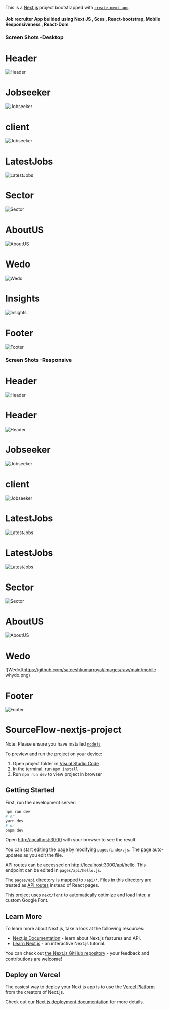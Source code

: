 This is a [Next.js](https://nextjs.org/) project bootstrapped with [`create-next-app`](commhttps://github.com/vercel/next.js/tree/canary/packages/create-next-app).

#### Job recruiter App builded using Next JS , Scss , React-bootstrap, Mobile Responsiveness , React-Dom

### Screen Shots -Desktop

# Header 
![Header](https://github.com/Sateeshkumarroyal/Images/raw/main/Header.png)


# Jobseeker
![Jobseeker](https://github.com/sateeshkumarroyal/images/raw/main/jobseeker.png)


# client
![Jobseeker](https://github.com/sateeshkumarroyal/images/raw/main/client.png)



# LatestJobs

![LatestJobs](https://github.com/sateeshkumarroyal/images/raw/main/LatestJobDesktop.png)



# Sector
![Sector](https://github.com/sateeshkumarroyal/images/raw/main/sector.png)



# AboutUS
![AboutUS](https://github.com/sateeshkumarroyal/images/raw/main/Aboutus.png)


# Wedo
![Wedo](https://github.com/sateeshkumarroyal/images/raw/main/wedo.png)


# Insights
![Insights](https://github.com/sateeshkumarroyal/images/raw/main/insights.png)


# Footer
![Footer](https://github.com/sateeshkumarroyal/images/raw/main/footer.png)





### Screen Shots -Responsive

# Header 
![Header](https://github.com/Sateeshkumarroyal/Images/raw/main/mobileHeader.png)



# Header 
![Header](https://github.com/Sateeshkumarroyal/Images/raw/main/mobileHeader1.png)


# Jobseeker
![Jobseeker](https://github.com/sateeshkumarroyal/images/raw/main/mobileJobseeker.png)


# client
![Jobseeker](https://github.com/sateeshkumarroyal/images/raw/main/mobileClients.png)


# LatestJobs

![LatestJobs](https://github.com/sateeshkumarroyal/images/raw/main/latestjobs.png)


# LatestJobs

![LatestJobs](https://github.com/sateeshkumarroyal/images/raw/main/latestjobs1.png)


# Sector
![Sector](https://github.com/sateeshkumarroyal/images/raw/main/mobilesector.png)


# AboutUS
![AboutUS](https://github.com/sateeshkumarroyal/images/raw/main/mobileaboutus.png)



# Wedo
![Wedo](https://github.com/sateeshkumarroyal/images/raw/main/mobile whydo.png)



# Footer
![Footer](https://github.com/sateeshkumarroyal/images/raw/main/mobilefooter.png)



# SourceFlow-nextjs-project

  Note: Please ensure you have installed <code><a href="https://nodejs.org/en/download/">nodejs</a></code>

  To preview and run the project on your device:
  1) Open project folder in <a href="https://code.visualstudio.com/download">Visual Studio Code</a>
  2) In the terminal, run `npm install`
  3) Run `npm run dev` to view project in browser
  
## Getting Started

First, run the development server:

```bash
npm run dev
# or
yarn dev
# or
pnpm dev
```

Open [http://localhost:3000](http://localhost:3000) with your browser to see the result.

You can start editing the page by modifying `pages/index.js`. The page auto-updates as you edit the file.

[API routes](https://nextjs.org/docs/api-routes/introduction) can be accessed on [http://localhost:3000/api/hello](http://localhost:3000/api/hello). This endpoint can be edited in `pages/api/hello.js`.

The `pages/api` directory is mapped to `/api/*`. Files in this directory are treated as [API routes](https://nextjs.org/docs/api-routes/introduction) instead of React pages.

This project uses [`next/font`](https://nextjs.org/docs/basic-features/font-optimization) to automatically optimize and load Inter, a custom Google Font.

## Learn More

To learn more about Next.js, take a look at the following resources:

- [Next.js Documentation](https://nextjs.org/docs) - learn about Next.js features and API.
- [Learn Next.js](https://nextjs.org/learn) - an interactive Next.js tutorial.

You can check out [the Next.js GitHub repository](https://github.com/vercel/next.js/) - your feedback and contributions are welcome!

## Deploy on Vercel

The easiest way to deploy your Next.js app is to use the [Vercel Platform](https://vercel.com/new?utm_medium=default-template&filter=next.js&utm_source=create-next-app&utm_campaign=create-next-app-readme) from the creators of Next.js.

Check out our [Next.js deployment documentation](https://nextjs.org/docs/deployment) for more details.